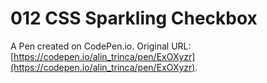 # 012 CSS Sparkling Checkbox

A Pen created on CodePen.io. Original URL: [https://codepen.io/alin_trinca/pen/ExOXyzr](https://codepen.io/alin_trinca/pen/ExOXyzr).

